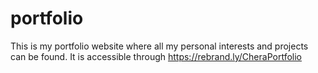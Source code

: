 # portfolio
This is my portfolio website where all my personal interests and projects can be found. 
It is accessible through https://rebrand.ly/CheraPortfolio

